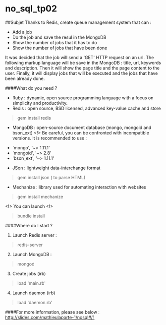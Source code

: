 # no_sql_tp02

##Subjet
Thanks to Redis, create queue management system that can :
- Add a job
- Do the job and save the resul in the MongoDB
- Show the number of jobs that it has to do
- Show the number of jobs that have been done

It was decided that the job will send a 'GET' HTTP request on an url.
The following markup language will be save in the MongoDB : title, url, keywords and description.
Then it will show the page title and the page content to the user.
Finally, it will display jobs that will be executed and the jobs that have been already done.

####What do you need ?

* Ruby : dynamic, open source programming language with a focus on simplicity and productivity.
* Redis  : open source, BSD licensed, advanced key-value cache and store

> gem install redis

* MongoDB : open-source document database (mongo, mongoid and bson_ext)
<!> Be careful, you can be confronted with incompatible versions.
It is recommended to use :
- 'mongo', '~> 1.11.1'
- 'mongoid', '~> 2.8'
- 'bson_ext', '~> 1.11.1'

* JSon : lightweight data-interchange format

> gem install json ( to parse HTML)

* Mechanize : library used for automating interaction with websites

> gem install mechanize

<!> You can launch <!>

> bundle install

####Where do I start ?
1. Launch Redis server :
> redis-server

2. Launch MongoDB :
> mongod

3. Create jobs (irb) 
> load 'main.rb'

4. Launch daemon (irb) 
> load 'daemon.rb'

####For more information, please see below :
http://slides.com/mathieulaporte-1/nosql#/1